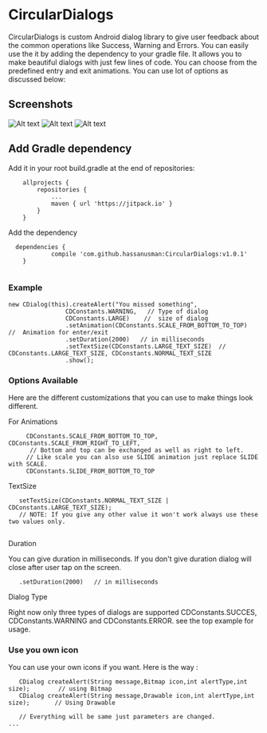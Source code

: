 # CircularDialogs

CircularDialogs is custom Android dialog library to give user feedback about the common operations like Success, Warning and Errors. You can easily use the it by adding the dependency to your gradle file. It allows you to make beautiful dialogs with just few lines of code. You can choose from the predefined entry and exit animations. You can use lot of options as discussed below:

## Screenshots

![Alt text](https://media.giphy.com/media/26FeUOgHGdlqK5b6E/giphy.gif "Succes")
![Alt text](https://media.giphy.com/media/d47I14DOMBgSt4tO/giphy.gif "Error")
![Alt text](https://media.giphy.com/media/xUNd9R5AkswC22VCs8/giphy.gif "Error")

## Add Gradle dependency 

Add it in your root build.gradle at the end of repositories:


```
	allprojects {
		repositories {
			...
			maven { url 'https://jitpack.io' }
		}
	}

```
Add the dependency

```
  dependencies {
	        compile 'com.github.hassanusman:CircularDialogs:v1.0.1'
	}
  
```

### Example


```
new CDialog(this).createAlert("You missed something",
                CDConstants.WARNING,   // Type of dialog
                CDConstants.LARGE)    //  size of dialog
                .setAnimation(CDConstants.SCALE_FROM_BOTTOM_TO_TOP)     //  Animation for enter/exit  
                .setDuration(2000)   // in milliseconds
                .setTextSize(CDConstants.LARGE_TEXT_SIZE)  // CDConstants.LARGE_TEXT_SIZE, CDConstants.NORMAL_TEXT_SIZE
                .show();
```      

### Options Available

Here are the different customizations that you can use to make things look different.

For Animations
```   
     CDConstants.SCALE_FROM_BOTTOM_TO_TOP, CDConstants.SCALE_FROM_RIGHT_TO_LEFT, 
      // Bottom and top can be exchanged as well as right to left.
     // Like scale you can also use SLIDE animation just replace SLIDE with SCALE.
     CDConstants.SLIDE_FROM_BOTTOM_TO_TOP
 ```    
 TextSize
 ```
    setTextSize(CDConstants.NORMAL_TEXT_SIZE | CDConstants.LARGE_TEXT_SIZE);
    // NOTE: If you give any other value it won't work always use these two values only.
    
 ```
 Duration
 
 You can give duration in milliseconds. If you don't give duration dialog will close after user tap on the screen.
 ```
    .setDuration(2000)   // in milliseconds
 
 ```
 
 Dialog Type
 
 Right now only three types of dialogs are supported CDConstants.SUCCES, CDConstants.WARNING and CDConstants.ERROR.
 see the top example for usage.
 
 ### Use you own icon
 
 You can use your own icons if you want. Here is the way :
 
 ```
    CDialog createAlert(String message,Bitmap icon,int alertType,int size);        // using Bitmap
    CDialog createAlert(String message,Drawable icon,int alertType,int size);       // Using Drawable
 
    // Everything will be same just parameters are changed.
 ...
 